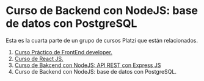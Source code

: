 # Curso de Backend con NodeJS: base de datos con PostgreSQL

Esta es la cuarta parte de un grupo de cursos Platzi que están relacionados. 

1. [Curso Práctico de FrontEnd developer.](https://github.com/andreiarriaza/online-shop-html-css)
2. [Curso de React JS.](https://github.com/andreiarriaza/online-shop-react)
3. [Curso de Bakcend con NodeJS: API REST con Express JS](https://platzi.com/cursos/backend-nodejs/)
3. Curso de Backend con NodeJS: base de datos con PostgreSQL.

  


